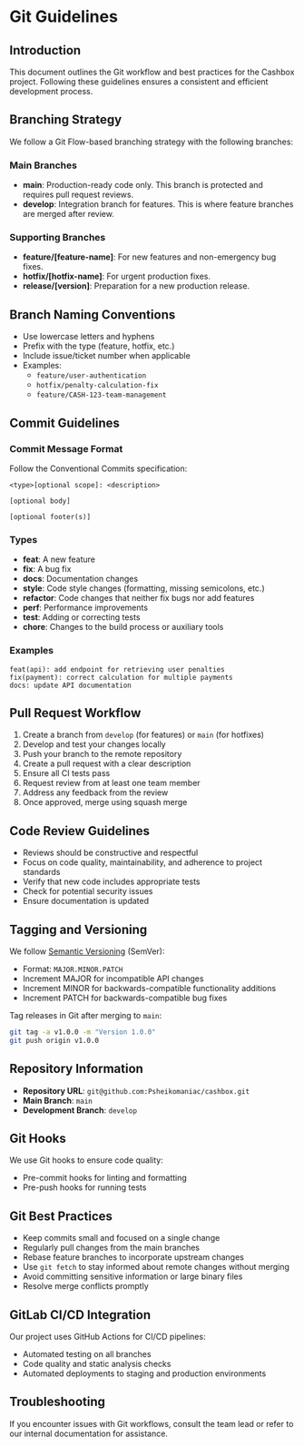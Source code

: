 # Git Guidelines

## Introduction
This document outlines the Git workflow and best practices for the Cashbox project. Following these guidelines ensures a consistent and efficient development process.

## Branching Strategy

We follow a Git Flow-based branching strategy with the following branches:

### Main Branches
- **main**: Production-ready code only. This branch is protected and requires pull request reviews.
- **develop**: Integration branch for features. This is where feature branches are merged after review.

### Supporting Branches
- **feature/[feature-name]**: For new features and non-emergency bug fixes.
- **hotfix/[hotfix-name]**: For urgent production fixes.
- **release/[version]**: Preparation for a new production release.

## Branch Naming Conventions
- Use lowercase letters and hyphens
- Prefix with the type (feature, hotfix, etc.)
- Include issue/ticket number when applicable
- Examples:
  - `feature/user-authentication`
  - `hotfix/penalty-calculation-fix`
  - `feature/CASH-123-team-management`

## Commit Guidelines

### Commit Message Format
Follow the Conventional Commits specification:
```
<type>[optional scope]: <description>

[optional body]

[optional footer(s)]
```

### Types
- **feat**: A new feature
- **fix**: A bug fix
- **docs**: Documentation changes
- **style**: Code style changes (formatting, missing semicolons, etc.)
- **refactor**: Code changes that neither fix bugs nor add features
- **perf**: Performance improvements
- **test**: Adding or correcting tests
- **chore**: Changes to the build process or auxiliary tools

### Examples
```
feat(api): add endpoint for retrieving user penalties
fix(payment): correct calculation for multiple payments
docs: update API documentation
```

## Pull Request Workflow

1. Create a branch from `develop` (for features) or `main` (for hotfixes)
2. Develop and test your changes locally
3. Push your branch to the remote repository
4. Create a pull request with a clear description
5. Ensure all CI tests pass
6. Request review from at least one team member
7. Address any feedback from the review
8. Once approved, merge using squash merge

## Code Review Guidelines

- Reviews should be constructive and respectful
- Focus on code quality, maintainability, and adherence to project standards
- Verify that new code includes appropriate tests
- Check for potential security issues
- Ensure documentation is updated

## Tagging and Versioning

We follow [Semantic Versioning](https://semver.org/) (SemVer):
- Format: `MAJOR.MINOR.PATCH`
- Increment MAJOR for incompatible API changes
- Increment MINOR for backwards-compatible functionality additions
- Increment PATCH for backwards-compatible bug fixes

Tag releases in Git after merging to `main`:
```bash
git tag -a v1.0.0 -m "Version 1.0.0"
git push origin v1.0.0
```

## Repository Information

- **Repository URL**: `git@github.com:Psheikomaniac/cashbox.git`
- **Main Branch**: `main`
- **Development Branch**: `develop`

## Git Hooks

We use Git hooks to ensure code quality:
- Pre-commit hooks for linting and formatting
- Pre-push hooks for running tests

## Git Best Practices

- Keep commits small and focused on a single change
- Regularly pull changes from the main branches
- Rebase feature branches to incorporate upstream changes
- Use `git fetch` to stay informed about remote changes without merging
- Avoid committing sensitive information or large binary files
- Resolve merge conflicts promptly

## GitLab CI/CD Integration

Our project uses GitHub Actions for CI/CD pipelines:
- Automated testing on all branches
- Code quality and static analysis checks
- Automated deployments to staging and production environments

## Troubleshooting

If you encounter issues with Git workflows, consult the team lead or refer to our internal documentation for assistance.